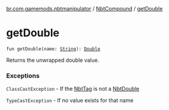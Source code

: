 [br.com.gamemods.nbtmanipulator](../index.md) / [NbtCompound](index.md) / [getDouble](./get-double.md)

# getDouble

`fun getDouble(name: `[`String`](https://kotlinlang.org/api/latest/jvm/stdlib/kotlin/-string/index.html)`): `[`Double`](https://kotlinlang.org/api/latest/jvm/stdlib/kotlin/-double/index.html)

Returns the unwrapped double value.

### Exceptions

`ClassCastException` - If the [NbtTag](../-nbt-tag.md) is not a [NbtDouble](../-nbt-double/index.md)

`TypeCastException` - If no value exists for that name